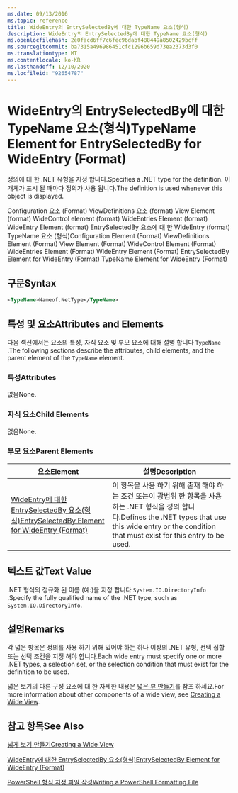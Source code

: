```yaml
---
ms.date: 09/13/2016
ms.topic: reference
title: WideEntry의 EntrySelectedBy에 대한 TypeName 요소(형식)
description: WideEntry의 EntrySelectedBy에 대한 TypeName 요소(형식)
ms.openlocfilehash: 2e0facd6ff7c6fec96dabf488449a8502429bcff
ms.sourcegitcommit: ba7315a496986451cfc1296b659d73ea2373d3f0
ms.translationtype: MT
ms.contentlocale: ko-KR
ms.lasthandoff: 12/10/2020
ms.locfileid: "92654787"
---
```

# <a name="typename-element-for-entryselectedby-for-wideentry-format"></a><span data-ttu-id="ba29e-103">WideEntry의 EntrySelectedBy에 대한 TypeName 요소(형식)</span><span class="sxs-lookup"><span data-stu-id="ba29e-103">TypeName Element for EntrySelectedBy for WideEntry (Format)</span></span>

<span data-ttu-id="ba29e-104">정의에 대 한 .NET 유형을 지정 합니다.</span><span class="sxs-lookup"><span data-stu-id="ba29e-104">Specifies a .NET type for the definition.</span></span> <span data-ttu-id="ba29e-105">이 개체가 표시 될 때마다 정의가 사용 됩니다.</span><span class="sxs-lookup"><span data-stu-id="ba29e-105">The definition is used whenever this object is displayed.</span></span>

<span data-ttu-id="ba29e-106">Configuration 요소 (Format) ViewDefinitions 요소 (format) View Element (format) WideControl element (format) WideEntries Element (format) WideEntry Element (format) EntrySelectedBy 요소에 대 한 WideEntry (format) TypeName 요소 (형식)</span><span class="sxs-lookup"><span data-stu-id="ba29e-106">Configuration Element (Format) ViewDefinitions Element (Format) View Element (Format) WideControl Element (Format) WideEntries Element (Format) WideEntry Element (Format) EntrySelectedBy Element for WideEntry (Format) TypeName Element for WideEntry (Format)</span></span>

## <a name="syntax"></a><span data-ttu-id="ba29e-107">구문</span><span class="sxs-lookup"><span data-stu-id="ba29e-107">Syntax</span></span>

```xml
<TypeName>Nameof.NetType</TypeName>
```

## <a name="attributes-and-elements"></a><span data-ttu-id="ba29e-108">특성 및 요소</span><span class="sxs-lookup"><span data-stu-id="ba29e-108">Attributes and Elements</span></span>

<span data-ttu-id="ba29e-109">다음 섹션에서는 요소의 특성, 자식 요소 및 부모 요소에 대해 설명 합니다 `TypeName` .</span><span class="sxs-lookup"><span data-stu-id="ba29e-109">The following sections describe the attributes, child elements, and the parent element of the `TypeName` element.</span></span>

### <a name="attributes"></a><span data-ttu-id="ba29e-110">특성</span><span class="sxs-lookup"><span data-stu-id="ba29e-110">Attributes</span></span>

<span data-ttu-id="ba29e-111">없음</span><span class="sxs-lookup"><span data-stu-id="ba29e-111">None.</span></span>

### <a name="child-elements"></a><span data-ttu-id="ba29e-112">자식 요소</span><span class="sxs-lookup"><span data-stu-id="ba29e-112">Child Elements</span></span>

<span data-ttu-id="ba29e-113">없음</span><span class="sxs-lookup"><span data-stu-id="ba29e-113">None.</span></span>

### <a name="parent-elements"></a><span data-ttu-id="ba29e-114">부모 요소</span><span class="sxs-lookup"><span data-stu-id="ba29e-114">Parent Elements</span></span>

|<span data-ttu-id="ba29e-115">요소</span><span class="sxs-lookup"><span data-stu-id="ba29e-115">Element</span></span>|<span data-ttu-id="ba29e-116">설명</span><span class="sxs-lookup"><span data-stu-id="ba29e-116">Description</span></span>|
|-------------|-----------------|
|[<span data-ttu-id="ba29e-117">WideEntry에 대한 EntrySelectedBy 요소(형식)</span><span class="sxs-lookup"><span data-stu-id="ba29e-117">EntrySelectedBy Element for WideEntry (Format)</span></span>](./entryselectedby-element-for-wideentry-format.md)|<span data-ttu-id="ba29e-118">이 항목을 사용 하기 위해 존재 해야 하는 조건 또는이 광범위 한 항목을 사용 하는 .NET 형식을 정의 합니다.</span><span class="sxs-lookup"><span data-stu-id="ba29e-118">Defines the .NET types that use this wide entry or the condition that must exist for this entry to be used.</span></span>|

## <a name="text-value"></a><span data-ttu-id="ba29e-119">텍스트 값</span><span class="sxs-lookup"><span data-stu-id="ba29e-119">Text Value</span></span>

<span data-ttu-id="ba29e-120">.NET 형식의 정규화 된 이름 (예:)을 지정 합니다 `System.IO.DirectoryInfo` .</span><span class="sxs-lookup"><span data-stu-id="ba29e-120">Specify the fully qualified name of the .NET type, such as `System.IO.DirectoryInfo`.</span></span>

## <a name="remarks"></a><span data-ttu-id="ba29e-121">설명</span><span class="sxs-lookup"><span data-stu-id="ba29e-121">Remarks</span></span>

<span data-ttu-id="ba29e-122">각 넓은 항목은 정의를 사용 하기 위해 있어야 하는 하나 이상의 .NET 유형, 선택 집합 또는 선택 조건을 지정 해야 합니다.</span><span class="sxs-lookup"><span data-stu-id="ba29e-122">Each wide entry must specify one or more .NET types, a selection set, or the selection condition that must exist for the definition to be used.</span></span>

<span data-ttu-id="ba29e-123">넓은 보기의 다른 구성 요소에 대 한 자세한 내용은 [넓은 뷰 만들기](./creating-a-wide-view.md)를 참조 하세요.</span><span class="sxs-lookup"><span data-stu-id="ba29e-123">For more information about other components of a wide view, see [Creating a Wide View](./creating-a-wide-view.md).</span></span>

## <a name="see-also"></a><span data-ttu-id="ba29e-124">참고 항목</span><span class="sxs-lookup"><span data-stu-id="ba29e-124">See Also</span></span>

[<span data-ttu-id="ba29e-125">넓게 보기 만들기</span><span class="sxs-lookup"><span data-stu-id="ba29e-125">Creating a Wide View</span></span>](./creating-a-wide-view.md)

[<span data-ttu-id="ba29e-126">WideEntry에 대한 EntrySelectedBy 요소(형식)</span><span class="sxs-lookup"><span data-stu-id="ba29e-126">EntrySelectedBy Element for WideEntry (Format)</span></span>](./entryselectedby-element-for-wideentry-format.md)

[<span data-ttu-id="ba29e-127">PowerShell 형식 지정 파일 작성</span><span class="sxs-lookup"><span data-stu-id="ba29e-127">Writing a PowerShell Formatting File</span></span>](./writing-a-powershell-formatting-file.md)
